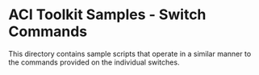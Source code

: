 # ACI Toolkit Samples - Switch Commands #

This directory contains sample scripts that operate in a similar manner to the commands provided on the individual switches.
